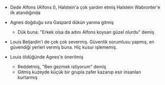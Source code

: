 - Dede Alfons (Alfons I), Halstein'a çok yardım etmiş Halstein Wabronter'e ilk atandığında  
  
- Agnes doğduğu sıra Gaspard dükün yanına gitmiş  
	- Dük buna: "Erkek olsa da adını Alfons koysan güzel olurdu" demiş  
  
- Louis Beljardin'i de çok çok severmiş. Güvenlik sorumlusu yapmış, en güvendiği yerleri vermiş buna. Hiç kusur işlememiş.  
  
- Louis öldüğünde Agnes'e önerilmiş  
	- Reddetmiş, "Ben gezmek istiyorum" demiş  
	- Gitmiş kuzeyde küçük bir grupla zafer kazanıp esir insanları kurtarmış